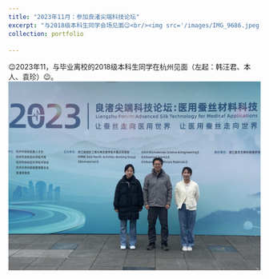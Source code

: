```yaml
---
title: "2023年11月：参加良渚尖端科技论坛"
excerpt: "与2018级本科生同学会场见面😉<br/><img src='/images/IMG_9686.jpeg'>"
collection: portfolio

---
```


😉2023年11，与毕业离校的2018级本科生同学在杭州见面（左起：韩汪君、本人、袁珍）😉。
<br/><img src='/images/IMG_9686.jpeg'>
